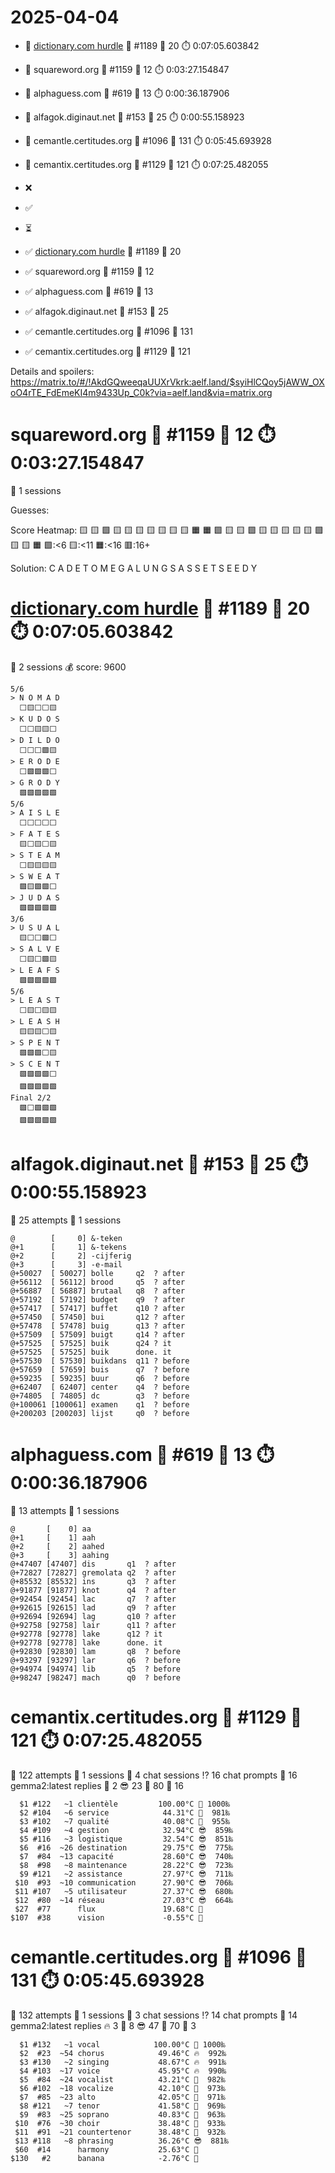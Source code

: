 # 2025-04-04

- 🔗 [dictionary.com hurdle](https://play.dictionary.com/games/todays-hurdle) 🧩 #1189 🥳 20 ⏱️ 0:07:05.603842
- 🔗 squareword.org 🧩 #1159 🥳 12 ⏱️ 0:03:27.154847
- 🔗 alphaguess.com 🧩 #619 🥳 13 ⏱️ 0:00:36.187906
- 🔗 alfagok.diginaut.net 🧩 #153 🥳 25 ⏱️ 0:00:55.158923
- 🔗 cemantle.certitudes.org 🧩 #1096 🥳 131 ⏱️ 0:05:45.693928
- 🔗 cemantix.certitudes.org 🧩 #1129 🥳 121 ⏱️ 0:07:25.482055

- ❌
- ✅
- ⏳

- ✅ [dictionary.com hurdle](https://play.dictionary.com/games/todays-hurdle) 🧩 #1189 🥳 20
- ✅ squareword.org 🧩 #1159 🥳 12
- ✅ alphaguess.com 🧩 #619 🥳 13
- ✅ alfagok.diginaut.net 🧩 #153 🥳 25
- ✅ cemantle.certitudes.org 🧩 #1096 🥳 131
- ✅ cemantix.certitudes.org 🧩 #1129 🥳 121

Details and spoilers: https://matrix.to/#/!AkdGQweeqaUUXrVkrk:aelf.land/$syiHlCQoy5jAWW_OXoO4rTE_FdEmeKI4m9433Up_C0k?via=aelf.land&via=matrix.org

# squareword.org 🧩 #1159 🥳 12 ⏱️ 0:03:27.154847

📜 1 sessions

Guesses:

Score Heatmap:
    🟨 🟨 🟩 🟨 🟨
    🟨 🟨 🟨 🟨 🟨
    🟧 🟧 🟩 🟨 🟨
    🟩 🟨 🟨 🟨 🟨
    🟨 🟩 🟨 🟨 🟧
    🟩:<6 🟨:<11 🟧:<16 🟥:16+

Solution:
    C A D E T
    O M E G A
    L U N G S
    A S S E T
    S E E D Y

# [dictionary.com hurdle](https://play.dictionary.com/games/todays-hurdle) 🧩 #1189 🥳 20 ⏱️ 0:07:05.603842

📜 2 sessions
💰 score: 9600

    5/6
    > N O M A D
      ⬜🟨⬜⬜🟨
    > K U D O S
      ⬜⬜🟨🟨⬜
    > D I L D O
      ⬜⬜⬜🟩🟨
    > E R O D E
      ⬜🟩🟩🟩⬜
    > G R O D Y
      🟩🟩🟩🟩🟩
    5/6
    > A I S L E
      ⬜⬜⬜⬜⬜
    > F A T E S
      🟨⬜🟨⬜🟨
    > S T E A M
      ⬜🟨🟨🟨🟨
    > S W E A T
      🟩🟨🟩🟩⬜
    > J U D A S
      🟩🟩🟩🟩🟩
    3/6
    > U S U A L
      🟨⬜⬜🟩⬜
    > S A L V E
      ⬜🟨⬜🟩🟨
    > L E A F S
      🟩🟩🟩🟩🟩
    5/6
    > L E A S T
      ⬜🟨⬜🟨🟨
    > L E A S H
      🟨🟨🟨⬜🟨
    > S P E N T
      🟩🟩🟩⬜🟨
    > S C E N T
      🟩🟩🟩🟩⬜
      🟩🟩🟩🟩🟩
    Final 2/2
      🟩⬜🟩🟩🟩
      🟩🟩🟩🟩🟩

# alfagok.diginaut.net 🧩 #153 🥳 25 ⏱️ 0:00:55.158923

🤔 25 attempts
📜 1 sessions

    @        [     0] &-teken   
    @+1      [     1] &-tekens  
    @+2      [     2] -cijferig 
    @+3      [     3] -e-mail   
    @+50027  [ 50027] bolle     q2  ? after
    @+56112  [ 56112] brood     q5  ? after
    @+56887  [ 56887] brutaal   q8  ? after
    @+57192  [ 57192] budget    q9  ? after
    @+57417  [ 57417] buffet    q10 ? after
    @+57450  [ 57450] bui       q12 ? after
    @+57478  [ 57478] buig      q13 ? after
    @+57509  [ 57509] buigt     q14 ? after
    @+57525  [ 57525] buik      q24 ? it
    @+57525  [ 57525] buik      done. it
    @+57530  [ 57530] buikdans  q11 ? before
    @+57659  [ 57659] buis      q7  ? before
    @+59235  [ 59235] buur      q6  ? before
    @+62407  [ 62407] center    q4  ? before
    @+74805  [ 74805] dc        q3  ? before
    @+100061 [100061] examen    q1  ? before
    @+200203 [200203] lijst     q0  ? before

# alphaguess.com 🧩 #619 🥳 13 ⏱️ 0:00:36.187906

🤔 13 attempts
📜 1 sessions

    @       [    0] aa        
    @+1     [    1] aah       
    @+2     [    2] aahed     
    @+3     [    3] aahing    
    @+47407 [47407] dis       q1  ? after
    @+72827 [72827] gremolata q2  ? after
    @+85532 [85532] ins       q3  ? after
    @+91877 [91877] knot      q4  ? after
    @+92454 [92454] lac       q7  ? after
    @+92615 [92615] lad       q9  ? after
    @+92694 [92694] lag       q10 ? after
    @+92758 [92758] lair      q11 ? after
    @+92778 [92778] lake      q12 ? it
    @+92778 [92778] lake      done. it
    @+92830 [92830] lam       q8  ? before
    @+93297 [93297] lar       q6  ? before
    @+94974 [94974] lib       q5  ? before
    @+98247 [98247] mach      q0  ? before

# cemantix.certitudes.org 🧩 #1129 🥳 121 ⏱️ 0:07:25.482055

🤔 122 attempts
📜 1 sessions
🫧 4 chat sessions
⁉️ 16 chat prompts
🤖 16 gemma2:latest replies
🥵  2 😎 23 🥶 80 🧊 16

      $1 #122   ~1 clientèle         100.00°C 🥳 1000‰
      $2 #104   ~6 service            44.31°C 🥵  981‰
      $3 #102   ~7 qualité            40.08°C 🥵  955‰
      $4 #109   ~4 gestion            32.94°C 😎  859‰
      $5 #116   ~3 logistique         32.54°C 😎  851‰
      $6  #16  ~26 destination        29.75°C 😎  775‰
      $7  #84  ~13 capacité           28.60°C 😎  740‰
      $8  #98   ~8 maintenance        28.22°C 😎  723‰
      $9 #121   ~2 assistance         27.97°C 😎  711‰
     $10  #93  ~10 communication      27.90°C 😎  706‰
     $11 #107   ~5 utilisateur        27.37°C 😎  680‰
     $12  #80  ~14 réseau             27.03°C 😎  664‰
     $27  #77      flux               19.68°C 🥶
    $107  #38      vision             -0.55°C 🧊

# cemantle.certitudes.org 🧩 #1096 🥳 131 ⏱️ 0:05:45.693928

🤔 132 attempts
📜 1 sessions
🫧 3 chat sessions
⁉️ 14 chat prompts
🤖 14 gemma2:latest replies
🔥  3 🥵  8 😎 47 🥶 70 🧊  3

      $1 #132   ~1 vocal            100.00°C 🥳 1000‰
      $2  #23  ~54 chorus            49.46°C 🔥  992‰
      $3 #130   ~2 singing           48.67°C 🔥  991‰
      $4 #103  ~17 voice             45.95°C 🔥  990‰
      $5  #84  ~24 vocalist          43.21°C 🥵  982‰
      $6 #102  ~18 vocalize          42.10°C 🥵  973‰
      $7  #85  ~23 alto              42.05°C 🥵  971‰
      $8 #121   ~7 tenor             41.58°C 🥵  969‰
      $9  #83  ~25 soprano           40.83°C 🥵  963‰
     $10  #76  ~30 choir             38.48°C 🥵  933‰
     $11  #91  ~21 countertenor      38.48°C 🥵  932‰
     $13 #118   ~8 phrasing          36.26°C 😎  881‰
     $60  #14      harmony           25.63°C 🥶
    $130   #2      banana            -2.76°C 🧊
